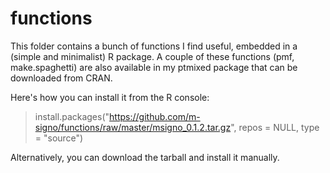 # functions
This folder contains a bunch of functions I find useful, embedded in a (simple and minimalist) R package. A couple of these functions (pmf, make.spaghetti) are also available in my ptmixed package that can be downloaded from CRAN.

Here's how you can install it from the R console:

> install.packages("https://github.com/m-signo/functions/raw/master/msigno_0.1.2.tar.gz", repos = NULL, type = "source")

Alternatively, you can download the tarball and install it manually.
